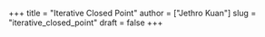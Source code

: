 +++
title = "Iterative Closed Point"
author = ["Jethro Kuan"]
slug = "iterative_closed_point"
draft = false
+++
